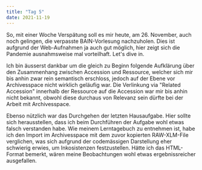 ```yaml
---
title: "Tag 5"
date: 2021-11-19
---
```


So, mit einer Woche Verspätung soll es mir heute, am 26. November, auch noch gelingen, die verpasste BAIN-Vorlesung nachzuholen. Dies ist aufgrund der Web-Aufnahmen ja auch gut möglich, hier zeigt sich die Pandemie ausnahmsweise mal vorteilhaft. Let's dive in. 

Ich bin äusserst dankbar um die gleich zu Beginn folgende Aufklärung über den Zusammenhang zwischen Accession und Ressource, welcher sich mir bis anhin zwar rein semantisch erschloss, jedoch auf der Ebene vor Archivesspace nicht wirklich geläufig war. Die Verlinkung via "Related Accession" innerhalb der Ressource auf die Accession war mir bis anhin nicht bekannt, obwohl diese durchaus von Relevanz sein dürfte bei der Arbeit mit Archivesspace. 

Ebenso nützlich war das Durchgehen der letzten Hausaufgabe. Hier sollte sich herausstellen, dass ich beim Durchführen der Aufgabe wohl etwas falsch verstanden habe. Wie meinem Lerntagebuch zu entnehmen ist, habe ich den Import im Archivesspace mit dem zuvor kopierten RAW-XLM-File verglichen, was sich aufgrund der codemässigen Darstellung eher schwierig erwies, um Inkosistenzen festzustellen. Hätte ich das HTML-Format bemerkt, wären meine Beobachtungen wohl etwas ergebnissreicher ausgefallen. 
